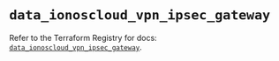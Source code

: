 # `data_ionoscloud_vpn_ipsec_gateway`

Refer to the Terraform Registry for docs: [`data_ionoscloud_vpn_ipsec_gateway`](https://registry.terraform.io/providers/ionos-cloud/ionoscloud/6.7.10/docs/data-sources/vpn_ipsec_gateway).
